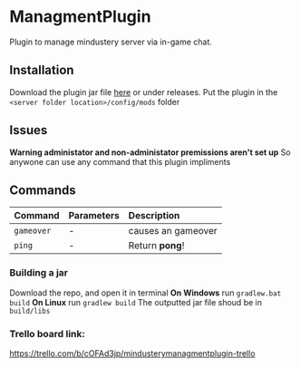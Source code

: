 # ManagmentPlugin
Plugin to manage mindustery server via in-game chat.

## Installation
Download the plugin jar file [here](https://github.com/Quantum-Coder826/ManagmentPlugin/releases) or under releases.
Put the plugin in the `<server folder location>/config/mods` folder

## Issues
**Warning administator and non-administator premissions aren't set up**
So anywone can use any command that this plugin impliments

## Commands
| Command | Parameters | Description
|:---|:---|:---
| `gameover` | - | causes an gameover
| `ping` | - | Return **pong**!

### Building a jar
Download the repo, and open it in terminal
**On Windows** run `gradlew.bat build`
**On Linux** run `gradlew build`
The outputted jar file shoud be in `build/libs`

### Trello board link:
https://trello.com/b/cOFAd3jp/mindusterymanagmentplugin-trello
